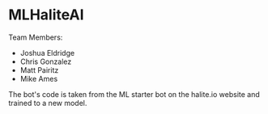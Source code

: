 # MLHaliteAI

Team Members:
- Joshua Eldridge
- Chris Gonzalez
- Matt Pairitz
- Mike Ames

The bot's code is taken from the ML starter bot on the halite.io website and trained to a new model.
